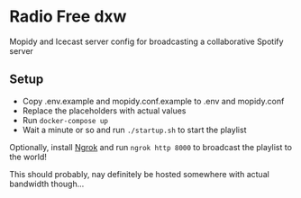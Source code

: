 # Radio Free dxw

Mopidy and Icecast server config for broadcasting a collaborative Spotify server

## Setup

* Copy .env.example and mopidy.conf.example to .env and mopidy.conf
* Replace the placeholders with actual values
* Run `docker-compose up`
* Wait a minute or so and run `./startup.sh` to start the playlist

Optionally, install [Ngrok](https://ngrok.com/) and run `ngrok http 8000` to broadcast the playlist to the world!

This should probably, nay definitely be hosted somewhere with actual bandwidth though...

